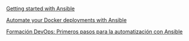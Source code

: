 [Getting started with Ansible](https://www.youtube.com/watch?v=3RiVKs8GHYQ&list=PLT98CRl2KxKEUHie1m24-wkyHpEsa4Y70)

[Automate your Docker deployments with Ansible](https://www.youtube.com/watch?v=CQk9AOPh5pw&t=630s)

[Formación DevOps: Primeros pasos para la automatización con Ansible](https://www.youtube.com/watch?v=YljFi4WLpGk)

<!-- sudo apt-get remove --purge nginx* -->
<!-- vim targets.yml +20 -->